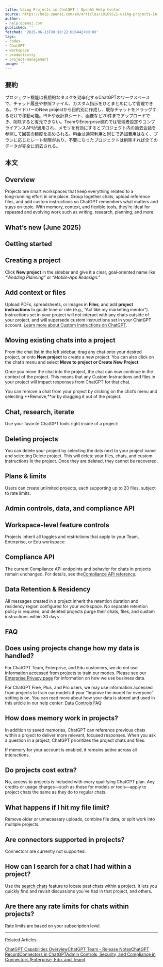 ```yaml
---
title: Using Projects in ChatGPT | OpenAI Help Center
source: https://help.openai.com/en/articles/10169521-using-projects-in-chatgpt
author:
- help.openai.com
published: ''
fetched: '2025-06-13T00:10:22.006442+00:00'
tags:
- codex
- ChatGPT
- workspace
- productivity
- project-management
image: ''
---
```


## 要約

プロジェクト機能は長期的なタスクを効率化するChatGPTのワークスペースで、チャット履歴や参照ファイル、カスタム指示をひとまとめにして管理できる。サイドバーのNew projectから目的別に作成し、既存チャットをドラッグするだけで移動可能。PDFや表計算シート、画像など20件までアップロードでき、削除すると復元できない。TeamやEnterprise契約では管理者設定やコンプライアンスAPIが適用され、メモリを有効にするとプロジェクト内の過去会話を参照して回答の精度を高められる。料金は通常利用と同じで追加費用はなく、プランに応じたレート制限があり、不要になったプロジェクトは削除すれば全てのデータが完全に消去される。

## 本文

## Overview

Projects are smart workspaces that keep everything related to a long‑running effort in one place. Group together chats, upload reference files, and add custom instructions so ChatGPT remembers what matters and stays on‑topic. With memory, context, and flexible tools, they’re ideal for repeated and evolving work such as writing, research, planning, and more.

## What’s new (June 2025)

## Getting started

## Creating a project

Click **New project** in the sidebar and give it a clear, goal‑oriented name like _“Wedding Planning”_ or _“Mobile‑App Redesign.”_

## Add context or files

Upload PDFs, spreadsheets, or images in **Files**, and add **project instructions** to guide tone or role (e.g., “Act like my marketing mentor”). Instructions set in your project will not interact with any chats outside of your project, and will supersede custom instructions set in your ChatGPT account. [Learn more about Custom Instructions on ChatGPT](https://help.openai.com/en/articles/8096356-chatgpt-custom-instructions-faq).

## Moving existing chats into a project

From the chat list in the left sidebar, drag any chat onto your desired project, or onto **New project** to create a new project. You can also click on the chat’s menu and select **Move to project or Create New Project**.

Once you move the chat into the project, the chat can now continue in the context of the project. This means that any Custom Instructions and files in your project will impact responses from ChatGPT for that chat.

You can remove a chat from your project by clicking on the chat’s menu and selecting **Remove,**or by dragging it out of the project.

## Chat, research, iterate

Use your favorite ChatGPT tools right inside of a project:

## Deleting projects

You can delete your project by selecting the dots next to your project name and selecting Delete project. This will delete your files, chats, and custom instructions in the project. Once they are deleted, they cannot be recovered.

## Plans & limits

Users can create unlimited projects, each supporting up to 20 files, subject to rate limits.

## Admin controls, data, and compliance API

## Workspace-level feature controls

Projects inherit all toggles and restrictions that apply to your Team, Enterprise, or Edu workspace:

## Compliance API

The current Compliance API endpoints and behavior for chats in projects remain unchanged. For details, see the[Compliance API reference](https://chatgpt.com/admin/api-reference#tag/Projects).

## Data Retention & Residency

All messages created in a project inherit the retention duration and residency region configured for your workspace. No separate retention policy is required, and deleted projects purge their chats, files, and custom instructions within 30 days.

## FAQ

## Does using projects change how my data is handled?

For ChatGPT Team, Enterprise, and Edu customers, we do not use information accessed from projects to train our modes. Please see our [Enterprise Privacy page](https://openai.com/enterprise-privacy/) for information on how we use business data.

For ChatGPT Free, Plus, and Pro users, we may use information accessed from projects to train our models if your “Improve the model for everyone” setting is on. You can read more about how your data is stored and used in this article in our help center: [Data Controls FAQ](https://help.openai.com/en/articles/7730893-data-controls-faq)

## How does memory work in projects?

In addition to saved memories, ChatGPT can reference previous chats within a project to deliver more relevant, focused responses. When you ask a question in a project, ChatGPT prioritizes the project chats and files.

If memory for your account is enabled, it remains active across all interactions.

## Do projects cost extra?

No, access to projects is included with every qualifying ChatGPT plan. Any credits or usage charges—such as those for models or tools—apply to project chats the same as they do to regular chats.

## What happens if I hit my file limit?

Remove older or unnecessary uploads, combine file data, or split work into multiple projects.

## Are connectors supported in projects?

Connectors are currently not supported.

## How can I search for a chat I had within a project?

Use the [search chats](https://help.openai.com/en/articles/10056348-how-do-i-search-my-chat-history-in-chatgpt) feature to locate past chats within a project. It lets you quickly find and revisit discussions you've had in that project, and others.

## Are there any rate limits for chats within projects?

Rate limits are based on your subscription level.

---

Related Articles

[ChatGPT Capabilities Overview](https://help.openai.com/en/articles/9260256-chatgpt-capabilities-overview)[ChatGPT Team - Release Notes](https://help.openai.com/en/articles/11391654-chatgpt-team-release-notes)[ChatGPT Record](https://help.openai.com/en/articles/11487532-chatgpt-record)[Connectors in ChatGPT](https://help.openai.com/en/articles/11487775-connectors-in-chatgpt)[Admin Controls, Security, and Compliance in Connectors (Enterprise, Edu, and Team)](https://help.openai.com/en/articles/11509118-admin-controls-security-and-compliance-in-connectors-enterprise-edu-and-team)
